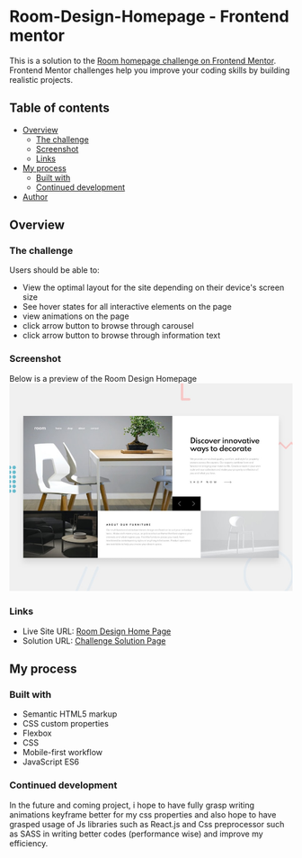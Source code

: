 # Room-Design-Homepage - Frontend mentor
This is a solution to the [Room homepage challenge on Frontend Mentor](https://www.frontendmentor.io/challenges/room-homepage-BtdBY_ENq).
Frontend Mentor challenges help you improve your coding skills by building realistic projects.

## Table of contents

- [Overview](#overview)
  - [The challenge](#the-challenge)
  - [Screenshot](#screenshot)
  - [Links](#links)
- [My process](#my-process)
  - [Built with](#built-with)
  - [Continued development](#continued-development)
- [Author](#author)

## Overview

### The challenge

Users should be able to:

- View the optimal layout for the site depending on their device's screen size
- See hover states for all interactive elements on the page
- view animations on the page
- click arrow button to browse through carousel
- click arrow button to browse through information text


### Screenshot

Below is a preview of the Room Design Homepage <br />
![screenshot](./assets/images/desktop/desktop-preview.jpg?raw=true "Preview Image")

### Links


- Live Site URL: [Room Design Home Page](https://room-design-homepage.netlify.app/)
- Solution URL: [Challenge Solution Page](https://www.frontendmentor.io/solutions/responsive-homepage-with-animations-using-css-vanilla-javascript-p0q63E9uBK)

## My process


### Built with

- Semantic HTML5 markup
- CSS custom properties
- Flexbox
- CSS
- Mobile-first workflow
- JavaScript ES6

### Continued development

 In the future and coming project, i hope to have fully grasp writing animations keyframe better for my css properties and also hope to have grasped usage of Js libraries such as React.js and Css preprocessor such as SASS in writing better codes (performance wise) and improve my efficiency.
